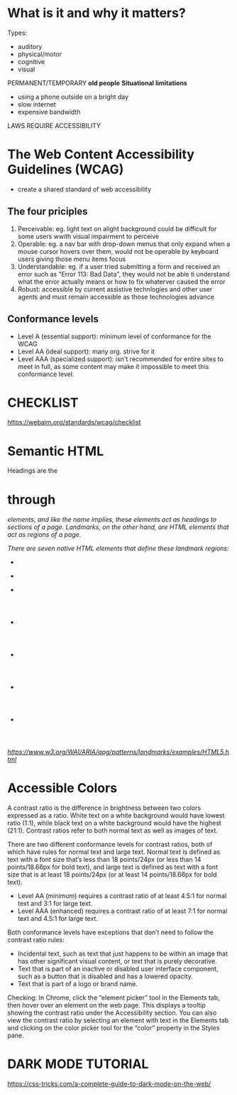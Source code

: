 # What is it and why it matters?
Types:
* auditory
* physical/motor
* cognitive
* visual

PERMANENT/TEMPORARY
**old people**
**Situational limitations**
* using a phone outside on a bright day
* slow internet
* expensive bandwidth

LAWS REQUIRE ACCESSIBILITY

# The Web Content Accessibility Guidelines (WCAG)
* create a shared standard of web accessibility

## The four priciples
1. Perceivable: eg. light text on alight background could be difficult for some users wwith visual impairment to perceive
2. Operable: eg. a nav bar with drop-down menus that only expand when a mouse cursor hovers over them, would not be operable by keyboard users giving those menu items focus
3. Understandable: eg. if a user tried submitting a form and received an error such as "Error 113: Bad Data", they would not be able ti understand what the error actually means or how to fix whaterver caused the error
4. Robust: accessible by current assistive technlogies and other user agents and must remain accessible as those technologies advance

## Conformance levels
* Level A (essential support): minimum level of conformance for the WCAG
* Level AA (ideal support): many org. strive for it
* Level AAA (specialized support): isn't recommended for entire sites to meet in full, as some content may make it impossible to meet this conformance level.

# CHECKLIST
https://webaim.org/standards/wcag/checklist

# Semantic HTML
Headings are the <h1> through <h6> elements, and like the name implies, these elements act as headings to sections of a page. Landmarks, on the other hand, are HTML elements that act as regions of a page.

There are seven native HTML elements that define these landmark regions:
* <aside>
* <footer>
* <form>
* <header>
* <main>
* <nav>
* <section>

https://www.w3.org/WAI/ARIA/apg/patterns/landmarks/examples/HTML5.html

# Accessible Colors
A contrast ratio is the difference in brightness between two colors expressed as a ratio. White text on a white background would have lowest ratio (1:1), while black text on a white background would have the highest (21:1). Contrast ratios refer to both normal text as well as images of text.

There are two different conformance levels for contrast ratios, both of which have rules for normal text and large text. Normal text is defined as text with a font size that’s less than 18 points/24px (or less than 14 points/18.66px for bold text), and large text is defined as text with a font size that is at least 18 points/24px (or at least 14 points/18.66px for bold text).

* Level AA (minimum) requires a contrast ratio of at least 4.5:1 for normal text and 3:1 for large text.
* Level AAA (enhanced) requires a contrast ratio of at least 7:1 for normal text and 4.5:1 for large text.

Both conformance levels have exceptions that don’t need to follow the contrast ratio rules:
  * Incidental text, such as text that just happens to be within an image that has other significant visual content, or text that is purely decorative.
  * Text that is part of an inactive or disabled user interface component, such as a button that is disabled and has a lowered opacity.
  * Text that is part of a logo or brand name.

 Checking:
 In Chrome, click the “element picker” tool in the Elements tab, then hover over an element on the web page. This displays a tooltip showing the contrast ratio under the Accessibility section. You can also view the contrast ratio by selecting an element with text in the Elements tab and clicking on the color picker tool for the “color” property in the Styles pane.
 

# DARK MODE TUTORIAL
https://css-tricks.com/a-complete-guide-to-dark-mode-on-the-web/

